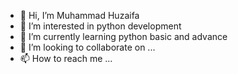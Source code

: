 - 👋 Hi, I’m Muhammad Huzaifa
- 👀 I’m interested in python development
- 🌱 I’m currently learning python basic and advance
- 💞️ I’m looking to collaborate on ...
- 📫 How to reach me ...

<!---
huzai786/huzai786 is a ✨ special ✨ repository because its `README.md` (this file) appears on your GitHub profile.
You can click the Preview link to take a look at your changes.
--->
